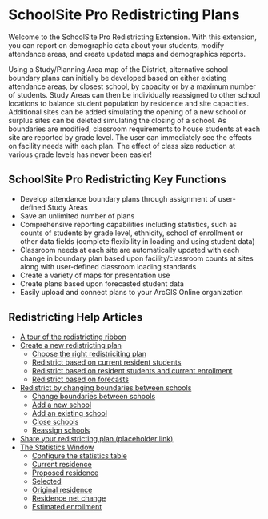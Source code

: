 
# SchoolSite Pro Redistricting Plans
Welcome to the SchoolSite Pro Redistricting Extension. With this extension, you can report on demographic data about your students, modify attendance areas, and create updated maps and demographics reports.

Using a Study/Planning Area map of the District, alternative school boundary plans can initially be developed based on either existing attendance areas, by closest school, by capacity or by a maximum number of students. Study Areas can then be individually reassigned to other school locations to balance student population by residence and site capacities. Additional sites can be added simulating the opening of a new school or surplus sites can be deleted simulating the closing of a school. As boundaries are modified, classroom requirements to house students at each site are reported by grade level. The user can immediately see the effects on facility needs with each plan. The effect of class size reduction at various grade levels has never been easier!

## SchoolSite Pro Redistricting Key Functions
* Develop attendance boundary plans through assignment of user-defined Study Areas
* Save an unlimited number of plans
* Comprehensive reporting capabilities including statistics, such as counts of students by grade level, ethnicity, school of enrollment or other data fields (complete flexibility in loading and using student data)
* Classroom needs at each site are automatically updated with each change in boundary plan based upon facility/classroom counts at sites along with user-defined classroom loading standards
* Create a variety of maps for presentation use
* Create plans based upon forecasted student data
* Easily upload and connect plans to your ArcGIS Online organization

## Redistricting Help Articles
- [A tour of the redistricting ribbon](briefTour.md)
- [Create a new redistricting plan](createPlan/index.md)
  - [Choose the right redistriciting plan](choosePlan.md)
  - [Redistrict based on current resident students](residence.md)
  - [Redistrict based on resident students and current enrollment](enrollment.md)
  - [Redistrict based on forecasts](forecasts.md)
- [Redistrict by changing boundaries between schools](modifyPlans/index.md)
  - [Change boundaries between schools](changeBoundaries.md)
  - [Add a new school](addSchool.md)
  - [Add an existing school](addExistingSchool.md)
  - [Close schools](closingSchools.md)
  - [Reassign schools](reassignSchools.md)
- [Share your redistricting plan (placeholder link)](index.md)
- [The Statistics Window](statistics/index.md)
  - [Configure the statistics table](statistics/planProperties.md)
  - [Current residence](statistics/statsWindow.md#the-statistics-window-current-residence)
  - [Proposed residence](statistics/statsWindow.md#the-statistics-window-proposed-residence)
  - [Selected](statistics/statsWindow.md#the-statistics-window-selected)
  - [Original residence](statistics/statsWindow.md#the-statistics-window-original-residence)
  - [Residence net change](statistics/statsWindow.md#the-statistics-window-residence-net-change)
  - [Estimated enrollment](statistics/statsWindow.md#the-statistics-window-estimated-enrollment)
